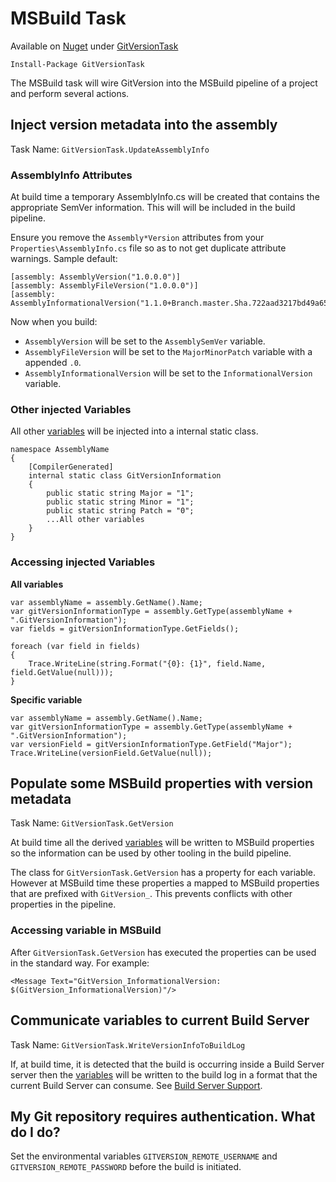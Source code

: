 # MSBuild Task

Available on [Nuget](https://www.nuget.org) under [GitVersionTask](https://www.nuget.org/packages/GitVersionTask/)

    Install-Package GitVersionTask

The MSBuild task will wire GitVersion into the MSBuild pipeline of a project and perform several actions.

## Inject version metadata into the assembly 

Task Name: `GitVersionTask.UpdateAssemblyInfo`

### AssemblyInfo Attributes

At build time a temporary AssemblyInfo.cs will be created that contains the appropriate SemVer information. This will will be included in the build pipeline.

Ensure you remove the `Assembly*Version` attributes from your `Properties\AssemblyInfo.cs` file so as to not get duplicate attribute warnings. Sample default:

    [assembly: AssemblyVersion("1.0.0.0")]
    [assembly: AssemblyFileVersion("1.0.0.0")]
    [assembly: AssemblyInformationalVersion("1.1.0+Branch.master.Sha.722aad3217bd49a6576b6f82f60884e612f9ba58")]

Now when you build:

* `AssemblyVersion` will be set to the `AssemblySemVer` variable.
* `AssemblyFileVersion` will be set to the `MajorMinorPatch` variable with a appended `.0`.
* `AssemblyInformationalVersion` will be set to the `InformationalVersion` variable.

### Other injected Variables

All other [variables](/more-info/variables.md) will be injected into a internal static class.

```
namespace AssemblyName
{
	[CompilerGenerated]
	internal static class GitVersionInformation
	{
		public static string Major = "1";
		public static string Minor = "1";
		public static string Patch = "0";
		...All other variables
	}
}
```

### Accessing injected Variables

**All variables**

```
var assemblyName = assembly.GetName().Name;
var gitVersionInformationType = assembly.GetType(assemblyName + ".GitVersionInformation");
var fields = gitVersionInformationType.GetFields();

foreach (var field in fields)
{
    Trace.WriteLine(string.Format("{0}: {1}", field.Name, field.GetValue(null)));
}
```

**Specific variable**

```
var assemblyName = assembly.GetName().Name;
var gitVersionInformationType = assembly.GetType(assemblyName + ".GitVersionInformation");
var versionField = gitVersionInformationType.GetField("Major");
Trace.WriteLine(versionField.GetValue(null));
```

## Populate some MSBuild properties with version metadata

Task Name: `GitVersionTask.GetVersion`

At build time all the derived [variables](/more-info/variables.md) will be written to MSBuild properties so the information can be used by other tooling in the build pipeline.

The class for `GitVersionTask.GetVersion` has a property for each variable. However at MSBuild time these properties a mapped to MSBuild properties that are prefixed with `GitVersion_`. This prevents conflicts with other properties in the pipeline.

### Accessing variable in MSBuild

After `GitVersionTask.GetVersion` has executed the properties can be used in the standard way. For example:

    <Message Text="GitVersion_InformationalVersion: $(GitVersion_InformationalVersion)"/> 

## Communicate variables to current Build Server

Task Name: `GitVersionTask.WriteVersionInfoToBuildLog`

If, at build time, it is detected that the build is occurring inside a Build Server server then the [variables](/more-info/variables.md) will be written to the build log in a format that the current Build Server can consume. See [Build Server Support](/build-server-support/build-server-support.md).

## My Git repository requires authentication. What do I do?

Set the environmental variables `GITVERSION_REMOTE_USERNAME` and `GITVERSION_REMOTE_PASSWORD` before the build is initiated.